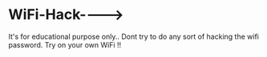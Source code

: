 # WiFi-Hack---->  
 It's for educational purpose only..
 Dont try to do any sort of hacking the wifi password. Try on your own WiFi !!
